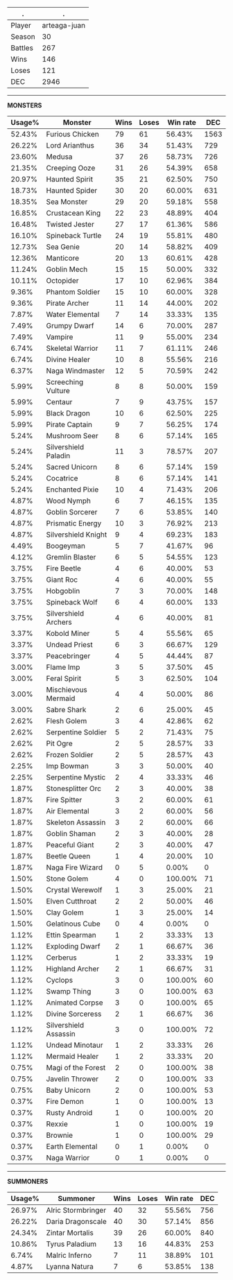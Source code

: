 .|.
|-|-
Player|arteaga-juan
Season|30
Battles|267
Wins|146
Loses|121
DEC|2946

---
**MONSTERS**

Usage%|Monster|Wins|Loses|Win rate|DEC|
-|-|-|-|-|-|
52.43%|Furious Chicken|79|61|56.43%|1563|
26.22%|Lord Arianthus|36|34|51.43%|729|
23.60%|Medusa|37|26|58.73%|726|
21.35%|Creeping Ooze|31|26|54.39%|658|
20.97%|Haunted Spirit|35|21|62.50%|750|
18.73%|Haunted Spider|30|20|60.00%|631|
18.35%|Sea Monster|29|20|59.18%|558|
16.85%|Crustacean King|22|23|48.89%|404|
16.48%|Twisted Jester|27|17|61.36%|586|
16.10%|Spineback Turtle|24|19|55.81%|480|
12.73%|Sea Genie|20|14|58.82%|409|
12.36%|Manticore|20|13|60.61%|428|
11.24%|Goblin Mech|15|15|50.00%|332|
10.11%|Octopider|17|10|62.96%|384|
9.36%|Phantom Soldier|15|10|60.00%|328|
9.36%|Pirate Archer|11|14|44.00%|202|
7.87%|Water Elemental|7|14|33.33%|135|
7.49%|Grumpy Dwarf|14|6|70.00%|287|
7.49%|Vampire|11|9|55.00%|234|
6.74%|Skeletal Warrior|11|7|61.11%|246|
6.74%|Divine Healer|10|8|55.56%|216|
6.37%|Naga Windmaster|12|5|70.59%|242|
5.99%|Screeching Vulture|8|8|50.00%|159|
5.99%|Centaur|7|9|43.75%|157|
5.99%|Black Dragon|10|6|62.50%|225|
5.99%|Pirate Captain|9|7|56.25%|174|
5.24%|Mushroom Seer|8|6|57.14%|165|
5.24%|Silvershield Paladin|11|3|78.57%|207|
5.24%|Sacred Unicorn|8|6|57.14%|159|
5.24%|Cocatrice|8|6|57.14%|141|
5.24%|Enchanted Pixie|10|4|71.43%|206|
4.87%|Wood Nymph|6|7|46.15%|135|
4.87%|Goblin Sorcerer|7|6|53.85%|140|
4.87%|Prismatic Energy|10|3|76.92%|213|
4.87%|Silvershield Knight|9|4|69.23%|183|
4.49%|Boogeyman|5|7|41.67%|96|
4.12%|Gremlin Blaster|6|5|54.55%|123|
3.75%|Fire Beetle|4|6|40.00%|53|
3.75%|Giant Roc|4|6|40.00%|55|
3.75%|Hobgoblin|7|3|70.00%|148|
3.75%|Spineback Wolf|6|4|60.00%|133|
3.75%|Silvershield Archers|4|6|40.00%|81|
3.37%|Kobold Miner|5|4|55.56%|65|
3.37%|Undead Priest|6|3|66.67%|129|
3.37%|Peacebringer|4|5|44.44%|87|
3.00%|Flame Imp|3|5|37.50%|45|
3.00%|Feral Spirit|5|3|62.50%|104|
3.00%|Mischievous Mermaid|4|4|50.00%|86|
3.00%|Sabre Shark|2|6|25.00%|45|
2.62%|Flesh Golem|3|4|42.86%|62|
2.62%|Serpentine Soldier|5|2|71.43%|75|
2.62%|Pit Ogre|2|5|28.57%|33|
2.62%|Frozen Soldier|2|5|28.57%|43|
2.25%|Imp Bowman|3|3|50.00%|40|
2.25%|Serpentine Mystic|2|4|33.33%|46|
1.87%|Stonesplitter Orc|2|3|40.00%|38|
1.87%|Fire Spitter|3|2|60.00%|61|
1.87%|Air Elemental|3|2|60.00%|56|
1.87%|Skeleton Assassin|3|2|60.00%|66|
1.87%|Goblin Shaman|2|3|40.00%|28|
1.87%|Peaceful Giant|2|3|40.00%|47|
1.87%|Beetle Queen|1|4|20.00%|10|
1.87%|Naga Fire Wizard|0|5|0.00%|0|
1.50%|Stone Golem|4|0|100.00%|71|
1.50%|Crystal Werewolf|1|3|25.00%|21|
1.50%|Elven Cutthroat|2|2|50.00%|46|
1.50%|Clay Golem|1|3|25.00%|14|
1.50%|Gelatinous Cube|0|4|0.00%|0|
1.12%|Ettin Spearman|1|2|33.33%|13|
1.12%|Exploding Dwarf|2|1|66.67%|36|
1.12%|Cerberus|1|2|33.33%|19|
1.12%|Highland Archer|2|1|66.67%|31|
1.12%|Cyclops|3|0|100.00%|60|
1.12%|Swamp Thing|3|0|100.00%|63|
1.12%|Animated Corpse|3|0|100.00%|65|
1.12%|Divine Sorceress|2|1|66.67%|36|
1.12%|Silvershield Assassin|3|0|100.00%|72|
1.12%|Undead Minotaur|1|2|33.33%|26|
1.12%|Mermaid Healer|1|2|33.33%|20|
0.75%|Magi of the Forest|2|0|100.00%|38|
0.75%|Javelin Thrower|2|0|100.00%|33|
0.75%|Baby Unicorn|2|0|100.00%|53|
0.37%|Fire Demon|1|0|100.00%|13|
0.37%|Rusty Android|1|0|100.00%|20|
0.37%|Rexxie|1|0|100.00%|19|
0.37%|Brownie|1|0|100.00%|29|
0.37%|Earth Elemental|0|1|0.00%|0|
0.37%|Naga Warrior|0|1|0.00%|0|

---
**SUMMONERS**

Usage%|Summoner|Wins|Loses|Win rate|DEC|
-|-|-|-|-|-|
26.97%|Alric Stormbringer|40|32|55.56%|756|
26.22%|Daria Dragonscale|40|30|57.14%|856|
24.34%|Zintar Mortalis|39|26|60.00%|840|
10.86%|Tyrus Paladium|13|16|44.83%|253|
6.74%|Malric Inferno|7|11|38.89%|101|
4.87%|Lyanna Natura|7|6|53.85%|138|

